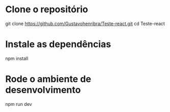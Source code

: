# Clone o repositório
git clone https://github.com/Gustavohenribra/Teste-react.git
cd Teste-react

# Instale as dependências
npm install

# Rode o ambiente de desenvolvimento
npm run dev
